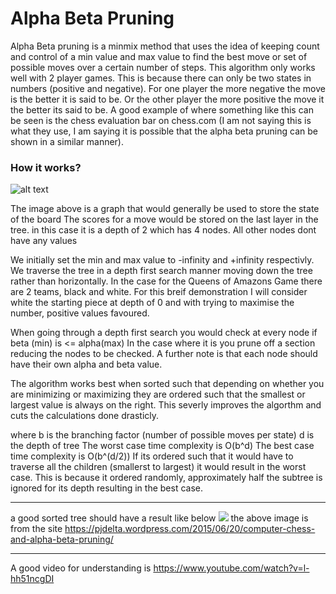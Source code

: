 # Alpha Beta Pruning
Alpha Beta pruning is a minmix method that uses the idea of keeping count and control of a min value and max value to find the best move or set of possible moves over a certain number of steps. This algorithm only works well with 2 player games. This is because there can only be two states in numbers (positive and negative). For one player the more negative the move is the better it is said to be. Or the other player the more positive the move it the better its said to be. A good example of where something like this can be seen is the chess evaluation bar on chess.com (I am not saying this is what they use, I am saying it is possible that the alpha beta pruning can be shown in a similar manner). 

### How it works?
![alt text](image.png)

The image above is a graph that would generally be used to store the state of the board
The scores for a move would be stored on the last layer in the tree. in this case it is a depth of 2 which has 4 nodes. All other nodes dont have any values

We initially set the min and max value to -infinity and +infinity respectivly.
We traverse the tree in a depth first search manner moving down the tree rather than horizontally. 
In the case for the Queens of Amazons Game there are 2 teams, black and white. 
For this breif demonstration I will consider white the starting piece at depth of 0 and with trying to maximise the number, positive values favoured.

When going through a depth first search you would check at every node if beta (min) is <= alpha(max)
In the case where it is you prune off a section reducing the nodes to be checked.
A further note is that each node should have their own alpha and beta value.

The algorithm works best when sorted such that depending on whether you are minimizing or maximizing they are ordered such that the smallest or largest value is always on the right. This severly improves the algorthm and cuts the calculations done drasticly.

where b is the branching factor (number of possible moves per state)
d is the depth of tree
The worst case time complexity is O(b^d)
The best case time complexity is O(b^(d/2))
If its ordered such that it would have to traverse all the children (smallerst to largest) it would result in the worst case.
This is because it ordered randomly, approximately half the subtree is ignored for its depth resulting in the best case.

---


a good sorted tree should have a result like below
![](image-1.png) 
the above image is from the site https://pjdelta.wordpress.com/2015/06/20/computer-chess-and-alpha-beta-pruning/ 

---


A good video for understanding is https://www.youtube.com/watch?v=l-hh51ncgDI



